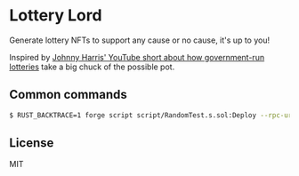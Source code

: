 # Lottery Lord

Generate lottery NFTs to support any cause or no cause, it's up to you!

Inspired by [Johnny Harris' YouTube short about how government-run lotteries](https://youtube.com/shorts/7Pc8Xxk4GaM?si=PXIOSae_aXlUqbWS) take a big chuck of the possible pot.

## Common commands

```sh
$ RUST_BACKTRACE=1 forge script script/RandomTest.s.sol:Deploy --rpc-url https://rpc-mumbai.maticvigil.com/ --broadcast --legacy --verify -vvvv
```

## License

MIT
